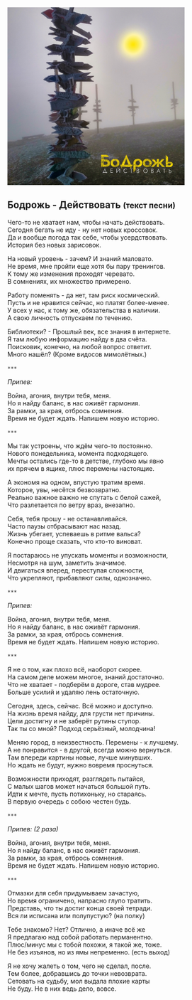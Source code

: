 <img src="cover.jpg" alt="Cover" width="400" height="400" />

## Бодрожь - Действовать <small>(текст песни)</small>

Чего-то не хватает нам, чтобы начать действовать.  
Сегодня бегать не иду - ну нет новых кроссовок.  
Да и вообще погода так себе, чтобы усердствовать.  
История без новых зарисовок.

На новый уровень - зачем? И знаний маловато.  
Не время, мне пройти еще хотя бы пару тренингов.  
К тому же изменения проходят черевато.  
В сомнениях, их множество примерено.  

Работу поменять - да нет, там риск космический.  
Пусть и не нравится сейчас, но платят более-менее.  
У всех у нас, к тому же, обязательства в наличии.  
А свою личность отпускаем по течению.  

Библиотеки? - Прошлый век, все знания в интернете.  
Я там любую информацию найду в два счёта.  
Поисковик, конечно, на любой вопрос ответит.  
Много нашёл? (Кроме видосов мимолётных.)

`***`

*Припев:*

Война, агония, внутри тебя, меня.  
Но я найду баланс, в нас оживёт гармония.  
За рамки, за края, отбрось сомнения.  
Время не будет ждать. Напишем новую историю.  

`***`

Мы так устроены, что ждём чего-то постоянно.  
Нового понедельника, момента подходящего.  
Мечты остались где-то в детстве, глубоко мы явно  
их прячем в ящике, плюс перемены настоящие.  

А экономя на одном, впустую тратим время.  
Которое, увы, несётся безвозвратно.  
Реально важное важно не спутать с белой сажей,  
Что разлетается по ветру враз, внезапно.  

Себя, тебя прошу - не останавливайся.  
Часто паузы отбрасывают нас назад.  
Жизнь убегает, успеваешь в ритме вальса?  
Конечно проще сказать, что кто-то виноват.  

Я постараюсь не упускать моменты и возможности,  
Несмотря на шум, заметить значимое.  
И двигаться вперед, переступая сложности,  
Что укрепляют, прибавляют силы, однозначно.  


`***`

*Припев:*

Война, агония, внутри тебя, меня.  
Но я найду баланс, в нас оживёт гармония.  
За рамки, за края, отбрось сомнения.  
Время не будет ждать. Напишем новую историю.

`***`

Я не о том, как плохо всё, наоборот скорее.  
На самом деле можем многое, знаний достаточно.  
Что не хватает - подберём в дороге, став мудрее.  
Больше усилий и удаляю лень остаточную.  

Сегодня, здесь, сейчас. Всё можно и доступно.  
На жизнь время найду, для грусти нет причины.  
Цели достигну и не заберёт рутины ступор.  
Так ты со мной? Подход серьёзный, молодчина!

Меняю город, в неизвестность. Перемены - к лучшему.  
А не понравится - в другой, всегда можно вернуться.  
Там впереди картины новые, лучше минувших.  
Но ждать не будут, нужно вовремя проснуться.

Возможности приходят, разглядеть пытайся,  
С малых шагов может начаться большой путь.  
Идти к мечте, пусть потихоньку, но стараясь.  
В первую очередь с собою честен будь.

`***`

*Припев: (2 раза)*

Война, агония, внутри тебя, меня.  
Но я найду баланс, в нас оживёт гармония.  
За рамки, за края, отбрось сомнения.  
Время не будет ждать. Напишем новую историю.

`***`

Отмазки для себя придумываем зачастую,  
Но время ограничено, напрасно глупо тратить.  
Представь, что ты достиг конца своей тетради.  
Вся ли исписана или полупустую? (на полку)

Тебе знакомо? Нет? Отлично, а иначе всё же  
Я предлагаю над собой работать перманентно.  
Плюс/минус мы с тобой похожи, я такой же, тоже.  
Не без изъянов, но из ямы непременно. (есть выход)

Я не хочу жалеть о том, чего не сделал, после.  
Тем более, добравшись до точки невозврата.  
Сетовать на судьбу, мол выдала плохие карты  
Не буду. Не в них ведь дело, вовсе.